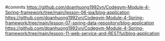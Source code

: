 #commits
https://github.com/doanhuong1992vn/Codegym-Module-4-Spring-framework/tree/main/lesson-06-jpa/blog-application
https://github.com/doanhuong1992vn/Codegym-Module-4-Spring-framework/tree/main/lesson-07-spring-data-repository/blog-application
https://github.com/doanhuong1992vn/Codegym-Module-4-Spring-framework/tree/main/lesson-11-web-service-and-RESTful/blog-application